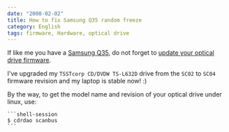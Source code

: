 ```yaml
---
date: "2008-02-02"
title: How to fix Samsung Q35 random freeze
category: English
tags: firmware, Hardware, optical drive
---
```


If like me you have a [Samsung Q35](https://kevin.deldycke.com/2006/10/samsung-q35-xic-5500-tiny-review-of-a-strong-compact-laptop/), do not forget to [update your optical drive firmware](https://bugs.launchpad.net/linux/+bug/75295/comments/97).

I've upgraded my `TSSTcorp CD/DVDW TS-L632D` drive from the `SC02` to `SC04` firmware revision and my laptop is stable now! :)

By the way, to get the model name and revision of your optical drive under linux, use:

    ```shell-session
    $ cdrdao scanbus
    ```

